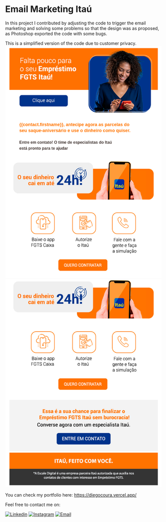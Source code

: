 # Email Marketing Itaú

In this project I contributed by adjusting the code to trigger the email marketing and solving some problems so that the design was as proposed, as Photoshop exported the code with some bugs. 


This is a simplified version of the code due to customer privacy.
<img src="./images/itau1.png" />
<img src="./images/itau2.png" />

You can check my portfolio here: https://diegocoura.vercel.app/

Feel free to contact me on:

[![Linkedin](https://img.shields.io/badge/LinkedIn-0077B5?style=for-the-badge&logo=linkedin&logoColor=white)](https://www.linkedin.com/in/diego-coura-18b88317b/)
[![Instagram](https://img.shields.io/badge/Instagram-E4405F?style=for-the-badge&logo=instagram&logoColor=white)](https://www.instagram.com/di.coura/)
[![Email](https://img.shields.io/badge/Gmail-D14836?style=for-the-badge&logo=gmail&logoColor=white)](mailto:diegogomes.10.9@gmail.com)
